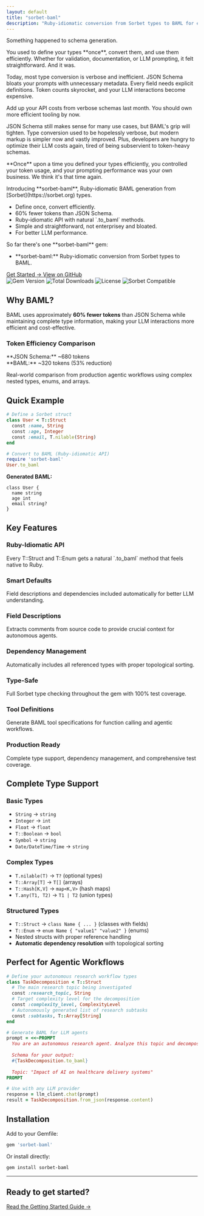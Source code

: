 ```yaml
---
layout: default
title: "sorbet-baml"
description: "Ruby-idiomatic conversion from Sorbet types to BAML for efficient LLM prompting. 60% fewer tokens than JSON Schema while maintaining complete type information."
---
```


<div class="prose prose-lg max-w-none">

<p>Something happened to schema generation.</p>

<p>You used to define your types **once**, convert them, and use them efficiently. Whether for validation, documentation, or LLM prompting, it felt straightforward. And it was.</p>

<p>Today, most type conversion is verbose and inefficient. JSON Schema bloats your prompts with unnecessary metadata. Every field needs explicit definitions. Token counts skyrocket, and your LLM interactions become expensive.</p>

<p>Add up your API costs from verbose schemas last month. You should own more efficient tooling by now.</p>

<p>JSON Schema still makes sense for many use cases, but BAML's grip will tighten. Type conversion used to be hopelessly verbose, but modern markup is simpler now and vastly improved. Plus, developers are hungry to optimize their LLM costs again, tired of being subservient to token-heavy schemas.</p>

<p>**Once** upon a time you defined your types efficiently, you controlled your token usage, and your prompting performance was your own business. We think it's that time again.</p>

<p>Introducing **sorbet-baml**, Ruby-idiomatic BAML generation from [Sorbet](https://sorbet.org) types.</p>

<ul class="list-dash my-8">
  <li>Define once, convert efficiently.</li>
  <li>60% fewer tokens than JSON Schema.</li>
  <li>Ruby-idiomatic API with natural `.to_baml` methods.</li>
  <li>Simple and straightforward, not enterprisey and bloated.</li>
  <li>For better LLM performance.</li>
</ul>

<p>So far there's one **sorbet-baml** gem:</p>

<ul class="list-dash my-8">
  <li>**sorbet-baml:** Ruby-idiomatic conversion from Sorbet types to BAML.</li>
</ul>

<div class="flex flex-wrap gap-4 my-8">
  <a href="/getting-started/" class="btn-primary">
    Get Started →
  </a>
  <a href="https://github.com/vicentereig/sorbet-baml" class="btn-secondary">
    View on GitHub
  </a>
</div>

<div class="flex flex-wrap justify-center gap-4 my-6">
  <img src="https://img.shields.io/gem/v/sorbet-baml" alt="Gem Version" />
  <img src="https://img.shields.io/gem/dt/sorbet-baml" alt="Total Downloads" />
  <img src="https://img.shields.io/github/license/vicentereig/sorbet-baml" alt="License" />
  <img src="https://img.shields.io/badge/Sorbet-compatible-blue" alt="Sorbet Compatible" />
</div>

</div>

## Why BAML?

BAML uses approximately **60% fewer tokens** than JSON Schema while maintaining complete type information, making your LLM interactions more efficient and cost-effective.

<div class="card-once my-8">
  <h3 class="text-lg font-semibold text-once-black mb-3">Token Efficiency Comparison</h3>
  <div class="space-y-2">
    <div class="flex justify-between items-center">
      <span>**JSON Schema:**</span> 
      <span class="font-mono">~680 tokens</span>
    </div>
    <div class="flex justify-between items-center">
      <span>**BAML:**</span>
      <span class="font-mono">~320 tokens <span class="text-once-gray-600 font-semibold">(53% reduction)</span></span>
    </div>
  </div>
  <p class="text-once-gray-600 mt-4 text-sm">
    Real-world comparison from production agentic workflows using complex nested types, enums, and arrays.
  </p>
</div>

## Quick Example

```ruby
# Define a Sorbet struct
class User < T::Struct
  const :name, String
  const :age, Integer
  const :email, T.nilable(String)
end

# Convert to BAML (Ruby-idiomatic API)
require 'sorbet-baml'
User.to_baml
```

**Generated BAML:**
```baml
class User {
  name string
  age int
  email string?
}
```

## Key Features

<div class="grid grid-cols-1 md:grid-cols-2 lg:grid-cols-3 gap-6 my-8">
  <div class="card-once">
    <h3 class="font-semibold text-once-black mb-2">Ruby-Idiomatic API</h3>
    <p class="text-once-gray-600">Every T::Struct and T::Enum gets a natural `.to_baml` method that feels native to Ruby.</p>
  </div>
  
  <div class="card-once">
    <h3 class="font-semibold text-once-black mb-2">Smart Defaults</h3>
    <p class="text-once-gray-600">Field descriptions and dependencies included automatically for better LLM understanding.</p>
  </div>
  
  <div class="card-once">
    <h3 class="font-semibold text-once-black mb-2">Field Descriptions</h3>
    <p class="text-once-gray-600">Extracts comments from source code to provide crucial context for autonomous agents.</p>
  </div>
  
  <div class="card-once">
    <h3 class="font-semibold text-once-black mb-2">Dependency Management</h3>
    <p class="text-once-gray-600">Automatically includes all referenced types with proper topological sorting.</p>
  </div>
  
  <div class="card-once">
    <h3 class="font-semibold text-once-black mb-2">Type-Safe</h3>
    <p class="text-once-gray-600">Full Sorbet type checking throughout the gem with 100% test coverage.</p>
  </div>
  
  <div class="card-once">
    <h3 class="font-semibold text-once-black mb-2">Tool Definitions</h3>
    <p class="text-once-gray-600">Generate BAML tool specifications for function calling and agentic workflows.</p>
  </div>
  
  <div class="card-once">
    <h3 class="font-semibold text-once-black mb-2">Production Ready</h3>
    <p class="text-once-gray-600">Complete type support, dependency management, and comprehensive test coverage.</p>
  </div>
</div>

## Complete Type Support

### Basic Types
- `String` → `string`
- `Integer` → `int` 
- `Float` → `float`
- `T::Boolean` → `bool`
- `Symbol` → `string`
- `Date/DateTime/Time` → `string`

### Complex Types
- `T.nilable(T)` → `T?` (optional types)
- `T::Array[T]` → `T[]` (arrays)
- `T::Hash[K,V]` → `map<K,V>` (hash maps)
- `T.any(T1, T2)` → `T1 | T2` (union types)

### Structured Types
- `T::Struct` → `class Name { ... }` (classes with fields)
- `T::Enum` → `enum Name { "value1" "value2" }` (enums)
- Nested structs with proper reference handling
- **Automatic dependency resolution** with topological sorting

## Perfect for Agentic Workflows

```ruby
# Define your autonomous research workflow types
class TaskDecomposition < T::Struct
  # The main research topic being investigated
  const :research_topic, String
  # Target complexity level for the decomposition
  const :complexity_level, ComplexityLevel
  # Autonomously generated list of research subtasks
  const :subtasks, T::Array[String]
end

# Generate BAML for LLM agents
prompt = <<~PROMPT
  You are an autonomous research agent. Analyze this topic and decompose it.
  
  Schema for your output:
  #{TaskDecomposition.to_baml}
  
  Topic: "Impact of AI on healthcare delivery systems"
PROMPT

# Use with any LLM provider
response = llm_client.chat(prompt)
result = TaskDecomposition.from_json(response.content)
```

## Installation

Add to your Gemfile:

```ruby
gem 'sorbet-baml'
```

Or install directly:

```bash
gem install sorbet-baml
```

---

<div class="text-center mt-16">
  <h2 class="text-2xl font-bold text-once-black mb-4">Ready to get started?</h2>
  <a href="/getting-started/" class="btn-primary">
    Read the Getting Started Guide →
  </a>
</div>